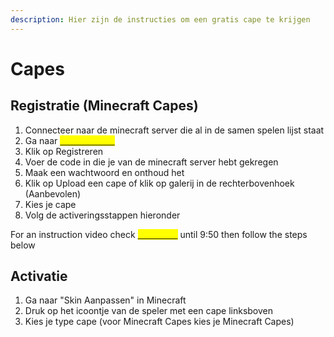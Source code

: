 ```yaml
---
description: Hier zijn de instructies om een gratis cape te krijgen
---
```


# Capes

## Registratie (Minecraft Capes)

1. Connecteer naar de minecraft server die al in de samen spelen lijst staat
2. Ga naar [<mark style="color:yellow;">deze website</mark>](https://minecraftcapes.net)<mark style="color:yellow;"></mark>
3. Klik op Registreren
4. Voer de code in die je van de minecraft server hebt gekregen
5. Maak een wachtwoord en onthoud het
6. Klik op Upload een cape of klik op galerij in de rechterbovenhoek (Aanbevolen)
7. Kies je cape
8. Volg de activeringsstappen hieronder

For an instruction video check [<mark style="color:yellow;">this video</mark>](https://youtu.be/xeJoaxJcM9w?t=435) until 9:50 then follow the steps below

## Activatie

1. Ga naar "Skin Aanpassen" in Minecraft
2. Druk op het icoontje van de speler met een cape linksboven
3. Kies je type cape (voor Minecraft Capes kies je Minecraft Capes)
